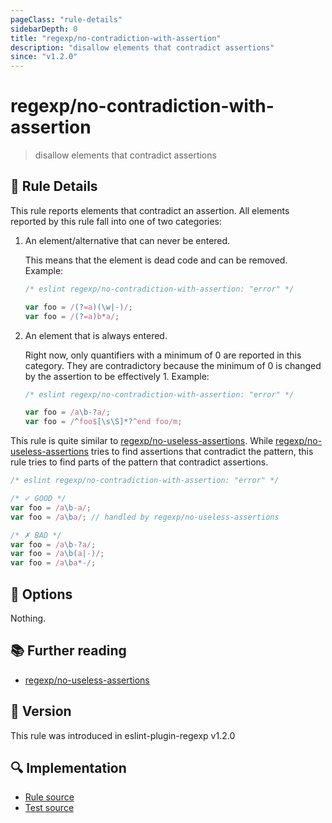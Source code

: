 ```yaml
---
pageClass: "rule-details"
sidebarDepth: 0
title: "regexp/no-contradiction-with-assertion"
description: "disallow elements that contradict assertions"
since: "v1.2.0"
---
```

# regexp/no-contradiction-with-assertion

> disallow elements that contradict assertions

## :book: Rule Details

This rule reports elements that contradict an assertion. All elements reported by this rule fall into one of two categories:

1. An element/alternative that can never be entered.

    This means that the element is dead code and can be removed. Example:

    <eslint-code-block>

    ```js
    /* eslint regexp/no-contradiction-with-assertion: "error" */

    var foo = /(?=a)(\w|-)/;
    var foo = /(?=a)b*a/;
    ```

    </eslint-code-block>

2. An element that is always entered.

    Right now, only quantifiers with a minimum of 0 are reported in this category. They are contradictory because the minimum of 0 is changed by the assertion to be effectively 1. Example:

    <eslint-code-block>

    ```js
    /* eslint regexp/no-contradiction-with-assertion: "error" */

    var foo = /a\b-?a/;
    var foo = /^foo$[\s\S]*?^end foo/m;
    ```

    </eslint-code-block>

This rule is quite similar to [regexp/no-useless-assertions]. While [regexp/no-useless-assertions] tries to find assertions that contradict the pattern, this rule tries to find parts of the pattern that contradict assertions.


<eslint-code-block>

```js
/* eslint regexp/no-contradiction-with-assertion: "error" */

/* ✓ GOOD */
var foo = /a\b-a/;
var foo = /a\ba/; // handled by regexp/no-useless-assertions

/* ✗ BAD */
var foo = /a\b-?a/;
var foo = /a\b(a|-)/;
var foo = /a\ba*-/;
```

</eslint-code-block>

## :wrench: Options

Nothing.

## :books: Further reading

- [regexp/no-useless-assertions]

[regexp/no-useless-assertions]: ./no-useless-assertions.md

## :rocket: Version

This rule was introduced in eslint-plugin-regexp v1.2.0

## :mag: Implementation

- [Rule source](https://github.com/ota-meshi/eslint-plugin-regexp/blob/master/lib/rules/no-contradiction-with-assertion.ts)
- [Test source](https://github.com/ota-meshi/eslint-plugin-regexp/blob/master/tests/lib/rules/no-contradiction-with-assertion.ts)
